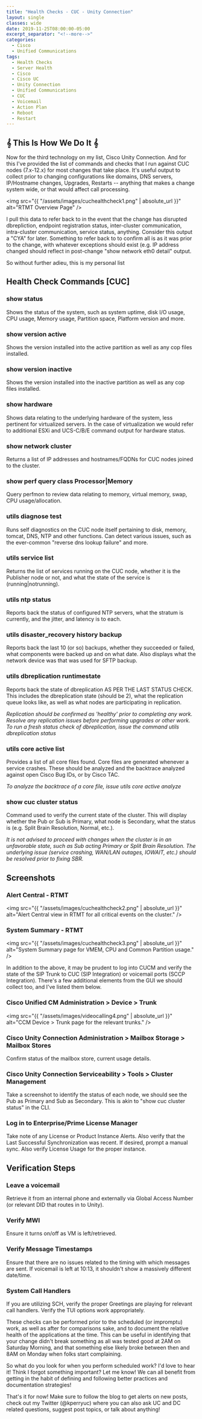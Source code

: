 ```yaml
---
title: "Health Checks - CUC - Unity Connection"
layout: single
classes: wide
date: 2019-11-25T08:00:00-05:00
excerpt_separator: "<!--more-->"
categories:
  - Cisco
  - Unified Communications
tags:
  - Health Checks
  - Server Health
  - Cisco
  - Cisco UC
  - Unity Connection
  - Unified Communications
  - CUC
  - Voicemail
  - Action Plan
  - Reboot
  - Restart
---
```


## 𝄞 This Is How We Do It 𝄞

Now for the third technology on my list, Cisco Unity Connection. And for this I've provided the list of commands and checks that I run against CUC nodes (7.x-12.x) for most changes that take place. It's useful output to collect prior to changing configurations like domains, DNS servers, IP/Hostname changes, Upgrades, Restarts -- anything that makes a change system wide, or that would affect call processing. <!--more-->

<span class="image fit"><img src="{{ "/assets/images/cuchealthcheck1.png" | absolute_url }}" alt="RTMT Overview Page" /></span>

I pull this data to refer back to in the event that the change has disrupted dbrepliction, endpoint registration status, inter-cluster communication, intra-cluster communication, service status, anything. Consider this output a "CYA" for later. Something to refer back to to confirm all is as it was prior to the change, with whatever exceptions should exist (e.g. IP address changed should reflect in post-change "show network eth0 detail" output.

So without further adieu, this is my personal list

## Health Check Commands [CUC]

### show status

Shows the status of the system, such as system uptime, disk I/O usage, CPU usage, Memory usage, Partition space, Platform version and more.

### show version active

Shows the version installed into the active partition as well as any cop files installed.

### show version inactive

Shows the version installed into the inactive partition as well as any cop files installed.

### show hardware

Shows data relating to the underlying hardware of the system, less pertinent for virtualized servers. In the case of virtualization we would refer to additional ESXi and UCS-C/B/E command output for hardware status.

### show network cluster

Returns a list of IP addresses and hostnames/FQDNs for CUC nodes joined to the cluster.

### show perf query class Processor|Memory

Query perfmon to review data relating to memory, virtual memory, swap, CPU usage/allocation.

### utils diagnose test

Runs self diagnostics on the CUC node itself pertaining to disk, memory, tomcat, DNS, NTP and other functions. Can detect various issues, such as the ever-common "reverse dns lookup failure" and more.

### utils service list

Returns the list of services running on the CUC node, whether it is the Publisher node or not, and what the state of the service is (running|notrunning).

### utils ntp status

Reports back the status of configured NTP servers, what the stratum is currently, and the jitter, and latency is to each.

### utils disaster_recovery history backup

Reports back the last 10 (or so) backups, whether they succeeded or failed, what components were backed up and on what date. Also displays what the network device was that was used for SFTP backup.

### utils dbreplication runtimestate

Reports back the state of dbreplication AS PER THE LAST STATUS CHECK. This includes the dbreplication state (should be 2), what the replication queue looks like, as well as what nodes are participating in replication.

*Replication should be confirmed as 'healthy' prior to completing any work. Resolve any replication issues before performing upgrades or other work.*
*To run a fresh status check of dbreplication, issue the command utils dbreplication status*

### utils core active list

Provides a list of all core files found. Core files are generated whenever a service crashes. These should be analyzed and the backtrace analyzed against open Cisco Bug IDs, or by Cisco TAC.

*To analyze the backtrace of a core file, issue utils core active analyze <filename>*

### show cuc cluster status

Command used to verify the current state of the cluster. This will display whether the Pub or Sub is Primary, what node is Secondary, what the status is (e.g. Split Brain Resolution, Normal, etc.).

*It is not advised to proceed with changes when the cluster is in an unfavorable state, such as Sub acting Primary or Split Brain Resolution. The underlying issue (service crashing, WAN/LAN outages, IOWAIT, etc.) should be resolved prior to fixing SBR.*

## Screenshots

### Alert Central - RTMT

<span class="image fit"><img src="{{ "/assets/images/cuchealthcheck2.png" | absolute_url }}" alt="Alert Central view in RTMT for all critical events on the cluster." /></span>

### System Summary - RTMT

<span class="image fit"><img src="{{ "/assets/images/cuchealthcheck3.png" | absolute_url }}" alt="System Summary page for VMEM, CPU and Common Partition usage." /></span>

In addition to the above, it may be prudent to log into CUCM and verify the state of the SIP Trunk to CUC (SIP Integration) or voicemail ports (SCCP Integration). There's a few additional elements from the GUI we should collect too, and I've listed them below.

### Cisco Unified CM Administration > Device > Trunk

<span class="image fit"><img src="{{ "/assets/images/videocalling4.png" | absolute_url }}" alt="CCM Device > Trunk page for the relevant trunks." /></span>

### Cisco Unity Connection Administration > Mailbox Storage > Mailbox Stores

Confirm status of the mailbox store, current usage details.

### Cisco Unity Connection Serviceability > Tools > Cluster Management

Take a screenshot to identify the status of each node, we should see the Pub as Primary and Sub as Secondary. This is akin to "show cuc cluster status" in the CLI.

### Log in to Enterprise/Prime License Manager

Take note of any License or Product Instance Alerts. Also verify that the Last Successful Synchronization was recent. If desired, prompt a manual sync. Also verify License Usage for the proper instance.

## Verification Steps

### Leave a voicemail

Retrieve it from an internal phone and externally via Global Access Number (or relevant DID that routes in to Unity).

### Verify MWI

Ensure it turns on/off as VM is left/retrieved.

### Verify Message Timestamps

Ensure that there are no issues related to the timing with which messages are sent. If voicemail is left at 10:13, it shouldn't show a massively different date/time.

### System Call Handlers

If you are utilizing SCH, verify the proper Greetings are playing for relevant call handlers. Verify the TUI options work appropriately.

These checks can be performed prior to the scheduled (or impromptu) work, as well as after for comparisons sake, and to document the relative health of the applications at the time. This can be useful in identifying that your change didn't break something as all was tested good at 2AM on Saturday Morning, and that something else likely broke between then and 8AM on Monday when folks start complaining.

So what do you look for when you perform scheduled work? I'd love to hear it! Think I forgot something important? Let me know! We can all benefit from getting in the habit of defining and following better practices and documentation strategies!

That's it for now! Make sure to follow the blog to get alerts on new posts, check out my Twitter (@kperryuc) where you can also ask UC and DC related questions, suggest post topics, or talk about anything!
